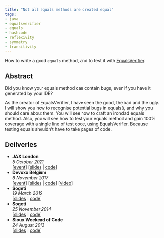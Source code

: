 ```yaml
---
title: "Not all equals methods are created equal"
tags:
- java
- equalsverifier
- equals
- hashcode
- reflexivity
- symmetry
- transitivity
---
```

How to write a good `equals` method, and to test it with [EqualsVerifier](http://jqno.nl/equalsverifier).

## Abstract

Did you know your equals method can contain bugs, even if you have it generated by your IDE?

As the creator of EqualsVerifier, I have seen the good, the bad and the ugly. I will show you how to recognise potential bugs in equals(), and why you should care about them. You will see how to craft an ironclad equals method. Also, you will see how to test your equals method and gain 100% coverage with a single line of test code, using EqualsVerifier. Because testing equals shouldn’t have to take pages of code.

## Deliveries

* **JAX London**
  <br>
  _5 October 2021_
  <br>
  [[event](https://jaxlondon.com/program/)] [[slides](https://github.com/jqno/talks/tree/main/_slides/equalsverifier/2021-10-05-jaxlondon) | [code](https://github.com/jqno/talks/tree/main/_slides/equalsverifier/2021-10-05-jaxlondon)]
* **Devoxx Belgium**
  <br>
  _6 November 2017_
  <br>
  [[event](https://devoxx.be/2017/)] [[slides](https://github.com/jqno/talks/tree/main/_slides/equalsverifier/2017-11-06-devoxx) | [code](https://github.com/jqno/talks/tree/main/_slides/equalsverifier/2017-11-06-devoxx)] [[video](https://www.youtube.com/watch?v=pNJ_O10XaoM)]
* **Sogeti**
  <br>
  _19 March 2015_
  <br>
  [[slides](https://github.com/jqno/talks/tree/main/_slides/equalsverifier/2015-03-19-sogeti) | [code](https://github.com/jqno/talks/tree/main/_slides/equalsverifier/2015-03-19-sogeti)]
* **Sogeti**
  <br>
  _25 November 2014_
  <br>
  [[slides](https://github.com/jqno/talks/tree/main/_slides/equalsverifier/2014-11-25-sogeti) | [code](https://github.com/jqno/talks/tree/main/_slides/equalsverifier/2014-11-25-sogeti)]
* **Sioux Weekend of Code**
  <br>
  _24 August 2013_
  <br>
  [[slides](https://github.com/jqno/talks/tree/main/_slides/equalsverifier/2013-08-24-sioux) | [code](https://github.com/jqno/talks/tree/main/_slides/equalsverifier/2013-08-24-sioux)]

